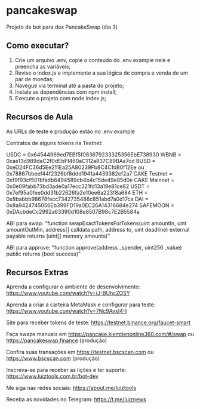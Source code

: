 # pancakeswap

Projeto de bot para dex PancakeSwap (dia 3)

## Como executar?

1. Crie um arquivo .env, copie o conteúdo do .env.example nele e preencha as variáveis;
2. Revise o index.js e implemente a sua lógica de compra e venda de um par de moedas;
3. Navegue via terminal até a pasta do projeto;
4. Instale as dependências com npm install;
5. Execute o projeto com node index.js;

## Recursos de Aula

As URLs de teste e produção estão no .env.example

Contratos de alguns tokens na Testnet:

USDC = 0x64544969ed7EBf5f083679233325356EbE738930
WBNB = 0xae13d989daC2f0dEbFf460aC112a837C89BAa7cd
BUSD = 0xeD24FC36d5Ee211Ea25A80239Fb8C4Cfd80f12Ee ou 0x78867bbeef44f2326bf8ddd1941a4439382ef2a7
CAKE Testnet = 0xf9f93cf501bfadb6494589cb4b4c15de49e85d0e
CAKE Mainnet = 0x0e09fabb73bd3ade0a17ecc321fd13a19e81ce82
USDT = 0x7ef95a0fee0dd31b22626fa2e10ee6a223f8a684
ETH = 0x8babbb98678facc7342735486c851abd7a0d17ca
DAI = 0x8a9424745056Eb399FD19a0EC26A14316684e274
SAFEMOON = 0xDAcbdeCc2992a63390d108e8507B98c7E2B5584a

ABI para swap: "function swapExactTokensForTokens(uint amountIn, uint amountOutMin, address[] calldata path, address to, uint deadline) external payable returns (uint[] memory amounts)"

ABI para approve: "function approve(address _spender, uint256 _value) public returns (bool success)"

## Recursos Extras

Aprenda a configurar o ambiente de desenvolvimento: https://www.youtube.com/watch?v=iJ-BUhcZOSY

Aprenda a criar a carteira MetaMask e configurar para teste: https://www.youtube.com/watch?v=7Nc9AvxI4-I

Site para receber tokens de teste: https://testnet.binance.org/faucet-smart

Faça swaps manuais em https://pancake.kiemtienonline360.com/#/swap ou https://pancakeswap.finance (produção)

Confira suas transações em https://testnet.bscscan.com ou https://www.bscscan.com (produção)

Inscreva-se para receber as lições e ter suporte: https://www.luiztools.com.br/bot-dev

Me siga nas redes sociais: https://about.me/luiztools

Receba as novidades no Telegram: https://t.me/luiznews